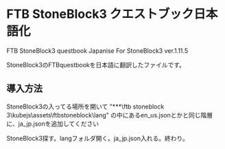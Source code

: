 # FTB StoneBlock3 クエストブック日本語化
FTB StoneBlock3 questbook Japanise For StoneBlock3 ver.1.11.5

StoneBlock3のFTBquestbookを日本語に翻訳したファイルです。
## 導入方法
StoneBlock3の入ってる場所を開いて
"***\ftb stoneblock 3\kubejs\assets\ftbstoneblock\lang\"
の中にあるen_us.jsonとかと同じ階層に、ja_jp.jsonを追加してください

StoneBlock3探す。langフォルダ開く。ja_jp.json入れる。終わり。

